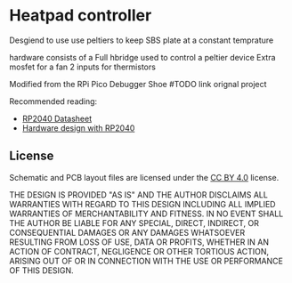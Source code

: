 # Heatpad controller 

Desgiend to use use peltiers to keep SBS plate at a constant temprature

hardware consists of a 
Full hbridge used to control a peltier device
Extra mosfet for a fan
2 inputs for thermistors

Modified from the RPi Pico Debugger Shoe
#TODO link orignal project

Recommended reading:
 * [RP2040 Datasheet](https://datasheets.raspberrypi.org/rp2040/rp2040-datasheet.pdf)
 * [Hardware design with RP2040](https://datasheets.raspberrypi.org/rp2040/hardware-design-with-rp2040.pdf)

## License

Schematic and PCB layout files are licensed under the [CC BY 4.0](https://creativecommons.org/licenses/by/2.0/) license.

THE DESIGN IS PROVIDED "AS IS" AND THE AUTHOR DISCLAIMS ALL WARRANTIES WITH REGARD TO THIS DESIGN INCLUDING ALL IMPLIED WARRANTIES OF MERCHANTABILITY AND FITNESS. IN NO EVENT SHALL THE AUTHOR BE LIABLE FOR ANY SPECIAL, DIRECT, INDIRECT, OR CONSEQUENTIAL DAMAGES OR ANY DAMAGES WHATSOEVER RESULTING FROM LOSS OF USE, DATA OR PROFITS, WHETHER IN AN ACTION OF CONTRACT, NEGLIGENCE OR OTHER TORTIOUS ACTION, ARISING OUT OF OR IN CONNECTION WITH THE USE OR PERFORMANCE OF THIS DESIGN.
